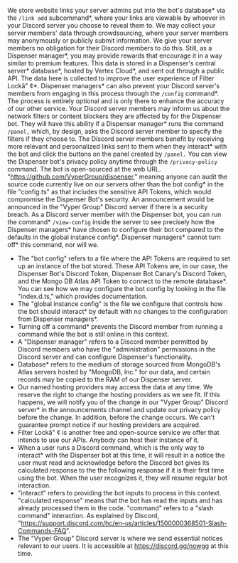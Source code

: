 We store website links your server admins put into the bot's database\* via the
`/link add` subcommand\*, where your links are viewable by whoever in your
Discord server you choose to reveal them to. We may collect your server members'
data through crowdsourcing, where your server members may anonymously or
publicly submit information. We give your server members no obligation for their
Discord members to do this. Still, as a Dispenser manager\*, you may provide
rewards that encourage it in a way similar to premium features. This data is
stored in a Dispenser's central server\* database\*, hosted by Vertex Cloud\*,
and sent out through a public API. The data here is collected to improve the
user experience of Filter Lockâ" ¢\*. Dispenser managers\* can also prevent your
Discord server's members from engaging in this process through the `/config`
command\*. The process is entirely optional and is only there to enhance the
accuracy of our other service. Your Discord server members may inform us about
the network filters or content blockers they are affected by for the Dispenser
bot. They will have this ability if a Dispenser manager\* runs the command
`/panel,` which, by design, asks the Discord server member to specify the
filters if they choose to. The Discord server members benefit by receiving more
relevant and personalized links sent to them when they interact\* with the bot
and click the buttons on the panel created by `/panel.` You can view the
Dispenser bot's privacy policy anytime through the `/privacy-policy` command.
The bot is open-sourced at the web URL.
"https://github.com/VyperGroup/dispenser," meaning anyone can audit the source
code currently live on our servers other than the bot config\* in the file
"config.ts" as that includes the sensitive API Tokens, which would compromise
the Dispenser Bot's security. An announcement would be announced in the "Vyper
Group" Discord server if there is a security breach. As a Discord server member
with the Dispenser bot, you can run the command\* `/view-config` inside the
server to see precisely how the Dispenser managers\* have chosen to configure
their bot compared to the defaults in the global instance config\*. Dispenser
managers\* cannot turn off\* this command, nor will we.

- The "bot config" refers to a file where the API Tokens are required to set up
 an instance of the bot stored. These API Tokens are, in our case, the
 Dispenser Bot's Discord Token, Dispenser Bot Canary's Discord Token, and the
 Mongo DB Atlas API Token to connect to the remote database\*. You can see how
 we may configure the bot config by looking in the file "index.d.ts," which
 provides documentation.
- The "global instance config" is the file we configure that controls how the
 bot should interact* by default with no changes to the configuration from
 Dispenser managers*.
- Turning off a command\* prevents the Discord member from running a command
  while the bot is still online in this context.
- A "Dispenser manager" refers to a Discord member permitted by Discord members
  who have the "administration" permissions in the Discord server and can
  configure Dispenser's functionality.
- Database\* refers to the medium of storage sourced from MongoDB's Atlas
 servers hosted by "MongoDB, Inc." for our data, and certain records may be
 copied to the RAM of our Dispenser server.
- Our named hosting providers may access the data at any time. We reserve the
  right to change the hosting providers as we see fit. If this happens, we will
  notify you of the change in our "Vyper Group" Discord server\* in the
  announcements channel and update our privacy policy before the change. In
  addition, before the change occurs. We can't guarantee prompt notice if our
  hosting providers are acquired.
- Filter Lockâ" ¢ is another free and open-source service we offer that intends
  to use our APIs. Anybody can host their instance of it.
- When a user runs a Discord command, which is the only way to interact\* with
  the Dispenser bot at this time, it will result in a notice the user must read
  and acknowledge before the Discord bot gives its calculated response to the
  the following response if it is their first time using the bot. When the user
  recognizes it, they will resume regular bot interaction.
- "interact" refers to providing the bot inputs to process in this context.
 "calculated response" means that the bot has read the inputs and has already
 processed them in the code. "command" refers to a "slash command" interaction.
 As explained by Discord,
 "https://support.discord.com/hc/en-us/articles/1500000368501-Slash-Commands-FAQ".
- The "Vyper Group" Discord server is where we send essential notices relevant
 to our users. It is accessible at https://discord.gg/nowgg at this time.

